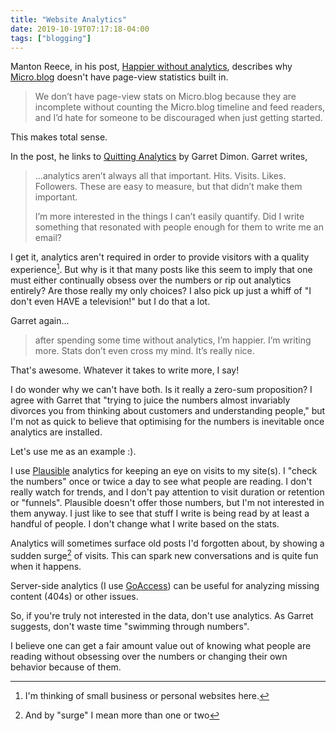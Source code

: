 ```yaml
---
title: "Website Analytics"
date: 2019-10-19T07:17:18-04:00
tags: ["blogging"]
---
```


Manton Reece, in his post, [Happier without analytics](https://www.manton.org/2019/10/18/happier-without-analytics.html), describes why [Micro.blog](https://micro.blog) doesn't have page-view statistics built in.

> We don’t have page-view stats on Micro.blog because they are incomplete without counting the Micro.blog timeline and feed readers, and I’d hate for someone to be discouraged when just getting started.

This makes total sense.

In the post, he links to [Quitting Analytics](https://garrettdimon.com/2019/quitting-analytics/) by Garret Dimon. Garret writes,

> ...analytics aren’t always all that important. Hits. Visits. Likes. Followers. These are easy to measure, but that didn’t make them important.
> 
> I’m more interested in the things I can’t easily quantify. Did I write something that resonated with people enough for them to write me an email?

I get it, analytics aren't required in order to provide visitors with a quality experience[^small]. But why is it that many posts like this seem to imply that one must either continually obsess over the numbers or rip out analytics entirely? Are those really my only choices? I also pick up just a whiff of "I don't even HAVE a television!" but I do that a lot.

Garret again...

> after spending some time without analytics, I’m happier. I’m writing more. Stats don’t even cross my mind. It’s really nice.

That's awesome. Whatever it takes to write more, I say! 

I do wonder why we can't have both. Is it really a zero-sum proposition? I agree with Garret that "trying to juice the numbers almost invariably divorces you from thinking about customers and understanding people," but I'm not as quick to believe that optimising for the numbers is inevitable once analytics are installed.

Let's use me as an example :).

I use [Plausible](https://plausible.io/) analytics for keeping an eye on visits to my site(s). I "check the numbers" once or twice a day to see what people are reading. I don't really watch for trends, and I don't pay attention to visit duration or retention or "funnels". Plausible doesn't offer those numbers, but I'm not interested in them anyway. I just like to see that stuff I write is being read by at least a handful of people. I don't change what I write based on the stats.

Analytics will sometimes surface old posts I'd forgotten about, by showing a sudden surge[^surge] of visits. This can spark new conversations and is quite fun when it happens.

Server-side analytics (I use [GoAccess](https://goaccess.io/)) can be useful for analyzing missing content (404s) or other issues.

So, if you're truly not interested in the data, don't use analytics. As Garret suggests, don't waste time "swimming through numbers".

I believe one can get a fair amount value out of knowing what people are reading without obsessing over the numbers or changing their own behavior because of them.


[^small]: I'm thinking of small business or personal websites here.
[^surge]: And by "surge" I mean more than one or two
